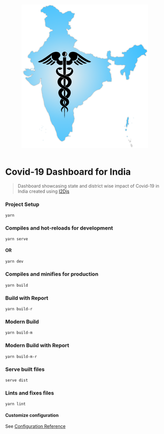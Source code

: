 <p align="center">
  <br>
  <img width="400" src="./public/static/img/logo.png" alt="Logo of I2DJS-COVID-INDIA repository">
  <br>
  <br>
</p>

# Covid-19 Dashboard for India
> Dashboard showcasing state and district wise impact of Covid-19 in India created using [I2Djs](https://github.com/I2Djs/I2Djs)

### Project Setup
```
yarn
```
### Compiles and hot-reloads for development
```
yarn serve
```

#### OR

```
yarn dev
```
### Compiles and minifies for production
```
yarn build
```

### Build with Report
```
yarn build-r
```

### Modern Build
```
yarn build-m
```

### Modern Build with Report
```
yarn build-m-r
```

### Serve built files 
```
serve dist
```

### Lints and fixes files
```
yarn lint
```

#### Customize configuration
See [Configuration Reference](https://cli.vuejs.org/config/)
